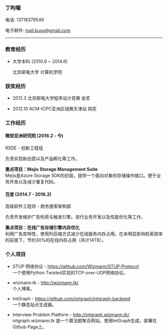 ### 丁昀曈

电话: 13718378549

电子邮件: mail.kuuy@gmail.com

<hr />

### 教育经历

* 大学本科 (2010.9 ~ 2014.6)
    
    北京邮电大学 计算机学院

### 获奖经历

* 2012.3    北京邮电大学程序设计竞赛  金奖

* 2012.10   ACM-ICPC亚洲区域赛天津站 铜奖

### 工作经历

#### 微软亚洲研究院 (2016.2 - 今)

RSDE - 创新工程组

负责实现新创意以及产品孵化等工作。

**重点项目：Mejis Storage Management Suite**       
Mejis是Azure Storage SDK的封装，提供一个面向对象的存储操作接口。便于业务开发以及减少重复代码。

#### 百度 (2014.7 - 2016.2)

高级软件工程师 - 商务搜索架构部

负责开发维护广告检索与触发引擎。进行业务开发以及性能优化等工作。

**重点项目：在线广告存储引擎内存优化**             
利用广告库特性，使用列压缩方式减少在线服务内存占用。在未明显影响检索效率的前提下，节约30%的在线内存占用（共计14TB）。

### 个人项目

* STUP 网络协议 - https://github.com/Wizmann/STUP-Protocol      
一个使用Python Twisted实现的TCP-over-UDP网络协议。

* wizmann.tk - http://wizmann.tk/      
个人博客。

* IntGraph - https://github.com/intgraph/intgraph-backend      
一个静态站点生成器。

* Interview Problem Platform - http://intgraph.wizmann.tk/      
intgraph.wizmann.tk 是一个算法题聚合网站，使用IntGraph生成，部署在Github Page上。

[1]: http://wizmann-pic.qiniudn.com/394659692a460258b45a99f1424ea357
